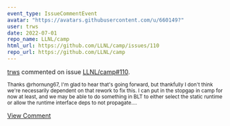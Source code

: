 ```yaml
---
event_type: IssueCommentEvent
avatar: "https://avatars.githubusercontent.com/u/660149?"
user: trws
date: 2022-07-01
repo_name: LLNL/camp
html_url: https://github.com/LLNL/camp/issues/110
repo_url: https://github.com/LLNL/camp
---
```


<a href='https://github.com/trws' target='_blank'>trws</a> commented on issue <a href='https://github.com/LLNL/camp/issues/110' target='_blank'>LLNL/camp#110</a>.

<small>Thanks @rhornung67, I'm glad to hear that's going forward, but thankfully I don't think we're necessarily dependent on that rework to fix this.  I can put in the stopgap in camp for now at least, and we may be able to do something in BLT to either select the static runtime or allow the runtime interface deps to not propagate....</small>

<a href='https://github.com/LLNL/camp/issues/110' target='_blank'>View Comment</a>